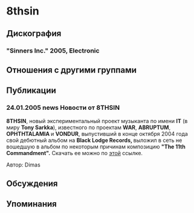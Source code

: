 # 8thsin



## Дискография

### "Sinners Inc." 2005, Electronic




## Отношения с другими группами


## Публикации

### 24.01.2005 news Новости от 8THSIN

<P><B>8THSIN</B>, новый экспериментальный проект музыканта по имени <B>IT</B> (в миру&nbsp;<STRONG>Tony Sarkka</STRONG>), известного по проектам <B>WAR</B>, <B>ABRUPTUM</B>, <B>OPHTHTALAMIA </B>и <B>VONDUR</B>, выпустивший в конце октября 2004 года свой дебютный альбом на <STRONG>Black Lodge Records, </STRONG>выложил в сеть не вошедшую в альбом по некоторым причинам композицию <STRONG>"The 11th Commandment".</STRONG> Скачать ее можно по <A href="/samples/8/8thsin/2005_1348.mp3">этой</A> ссылке.<BR></P>
Автор: Dimas


## Обсуждения


## Упоминания


